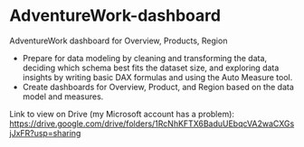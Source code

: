 # AdventureWork-dashboard
AdventureWork dashboard for Overview, Products, Region

- Prepare for data modeling by cleaning and transforming the data, deciding which schema best fits the dataset size, and exploring data insights by writing basic DAX formulas and using the Auto Measure tool. 
- Create dashboards for Overview, Product, and Region based on the data model and measures.

Link to view on Drive (my Microsoft account has a problem): https://drive.google.com/drive/folders/1RcNhKFTX6BaduUEbqcVA2waCXGsjJxFR?usp=sharing
